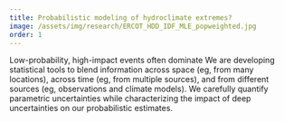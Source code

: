 ```yaml
---
title: Probabilistic modeling of hydroclimate extremes?
image: /assets/img/research/ERCOT_HDD_IDF_MLE_popweighted.jpg
order: 1
---
```


Low-probability, high-impact events often dominate 
We are developing statistical tools to blend information across space (eg, from many locations), across time (eg, from multiple sources), and from different sources (eg, observations and climate models).
We carefully quantify parametric uncertainties while characterizing the impact of deep uncertainties on our probabilistic estimates.

